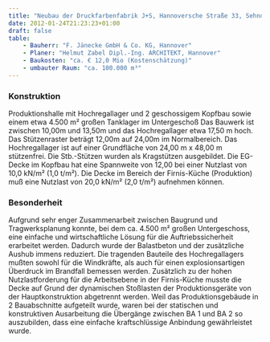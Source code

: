```yaml
---
title: "Neubau der Druckfarbenfabrik J+S, Hannoversche Straße 33, Sehnde/Höver (BA2)"
date: 2012-01-24T21:23:23+01:00
draft: false
table:
    - Bauherr: "F. Jänecke GmbH & Co. KG, Hannover"
    - Planer: "Helmut Zabel Dipl.-Ing. ARCHITEKT, Hannover"
    - Baukosten: "ca. € 12,0 Mio (Kostenschätzung)" 
    - umbauter Raum: "ca. 100.000 m³"
---
```


### Konstruktion
Produktionshalle mit Hochregallager und 2 geschossigem Kopfbau sowie einem etwa 4.500 m² großen Tanklager im Untergeschoß
Das Bauwerk ist zwischen 10,00m und 13,50m und das Hochregallager etwa 17,50 m hoch. Das Stützenraster beträgt 12,00m auf 24,00m im Normalbereich. Das Hochregallager ist auf einer Grundfläche von 24,00 m x 48,00 m stützenfrei. Die Stb.-Stützen wurden als Kragstützen ausgebildet. Die EG-Decke im Kopfbau hat eine Spannweite von 12,00 bei einer Nutzlast von 10,0 kN/m² (1,0 t/m²). Die Decke im Bereich der Firnis-Küche (Produktion) muß eine Nutzlast von 20,0 kN/m² (2,0 t/m²) aufnehmen können.

### Besonderheit
Aufgrund sehr enger Zusammenarbeit zwischen Baugrund und Tragwerksplanung konnte, bei dem ca. 4.500 m² großen Untergeschoss, eine einfache und wirtschaftliche Lösung für die Auftriebssicherheit erarbeitet werden. Dadurch wurde der Balastbeton und der zusätzliche Aushub immens reduziert.
Die tragenden Bauteile des Hochregallagers mußten sowohl für die Windkräfte, als auch für einen explosionsartigen Überdruck im Brandfall bemessen werden.
Zusätzlich zu der hohen Nutzlastforderung für die Arbeitsebene in der Firnis-Küche musste die Decke auf Grund der dynamischen Stoßlasten der Produktionsgeräte von der Hauptkonstruktion abgetrennt werden.
Weil das Produktionsgebäude in 2 Bauabschnitte aufgeteilt wurde, waren bei der statischen und konstruktiven Ausarbeitung die Übergänge zwischen BA 1 und BA 2 so auszubilden, dass eine einfache kraftschlüssige Anbindung gewährleistet wurde.
